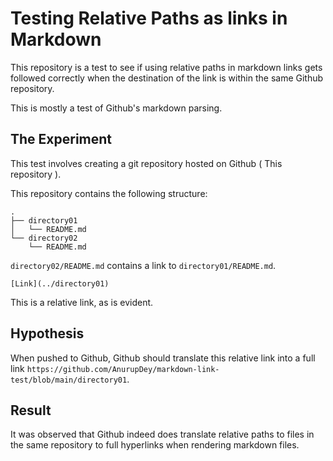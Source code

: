 # Testing Relative Paths as links in Markdown

This repository is a test to see if using relative paths in markdown links
gets followed correctly when the destination of the link is within the same
Github repository. 

This is mostly a test of Github's markdown parsing.

## The Experiment

This test involves creating a git repository hosted on Github ( This 
repository ).

This repository contains the following structure:
```
.
├── directory01
│   └── README.md
└── directory02
    └── README.md
```

`directory02/README.md` contains a link to `directory01/README.md`.
```
[Link](../directory01)
```

This is a relative link, as is evident.

## Hypothesis

When pushed to Github, Github should translate this relative link into a full
link `https://github.com/AnurupDey/markdown-link-test/blob/main/directory01`.

## Result

It was observed that Github indeed does translate relative paths to files in 
the same repository to full hyperlinks when rendering markdown files.
